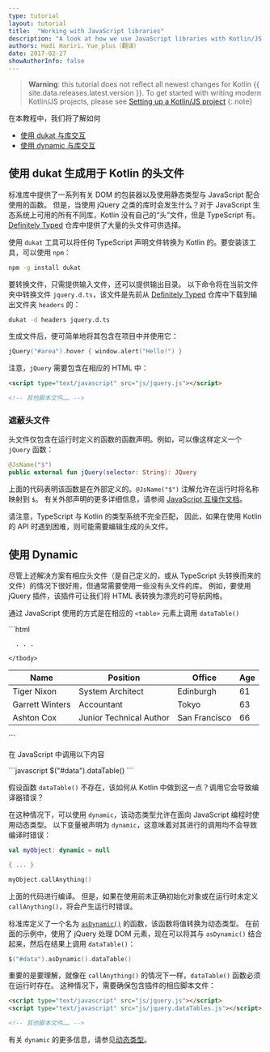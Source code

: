 ```yaml
---
type: tutorial
layout: tutorial
title:  "Working with JavaScript libraries"
description: "A look at how we use JavaScript libraries with Kotlin/JS."
authors: Hadi Hariri，Yue_plus（翻译）
date: 2017-02-27
showAuthorInfo: false
---
```


>__Warning__: this tutorial does not reflect all newest changes for Kotlin {{ site.data.releases.latest.version }}.
>To get started with writing modern Kotlin/JS projects, please see [Setting up a Kotlin/JS project](setting-up)
{:.note}
>

在本教程中，我们将了解如何

* [使用 dukat 与库交互](使用-dukat-生成用于-kotlin-的头文件)
* [使用 dynamic 与库交互](#使用-dynamic)


## 使用 dukat 生成用于 Kotlin 的头文件

标准库中提供了一系列有关 DOM 的包装器以及使用静态类型与 JavaScript 配合使用的函数。
但是，当使用 jQuery 之类的库时会发生什么？对于 JavaScript 生态系统上可用的所有不同库，Kotlin 没有自己的“头”文件，但是 TypeScript 有。
[Definitely Typed](https://github.com/DefinitelyTyped/DefinitelyTyped/) 仓库中提供了大量的头文件可供选择。

使用 `dukat` 工具可以将任何 TypeScript 声明文件转换为 Kotlin 的。要安装该工具，可以使用 `npm`：

```bash
npm -g install dukat
```

要转换文件，只需提供输入文件，还可以提供输出目录。
以下命令将在当前文件夹中转换文件 `jquery.d.ts`，该文件是先前从 [Definitely Typed](https://github.com/DefinitelyTyped/DefinitelyTyped/blob/types/jquery/jquery.d.ts) 仓库中下载到输出文件夹 `headers` 的：

```bash
dukat -d headers jquery.d.ts 
```

生成文件后，便可简单地将其包含在项目中并使用它：

<div class="sample" markdown="1" theme="idea" data-highlight-only>

```kotlin
jQuery("#area").hover { window.alert("Hello!") }
```
</div>

注意，```jQuery``` 需要包含在相应的 HTML 中：

<div class="sample" markdown="1" theme="idea" mode="xml">

```html
<script type="text/javascript" src="js/jquery.js"></script>

<!-- 其他脚本文件…… -->
```
</div>

### 遮蔽头文件

头文件仅包含在运行时定义的函数的函数声明。例如，可以像这样定义一个 ```jQuery``` 函数：

<div class="sample" markdown="1" theme="idea" data-highlight-only>

```kotlin
@JsName("$")
public external fun jQuery(selector: String): JQuery
```
</div>

上面的代码表明该函数是在外部定义的。```@JsName("$")``` 注解允许在运行时将名称映射到 ```$```。
有关外部声明的更多详细信息，请参阅 [JavaScript 互操作文档](/docs/reference/js-interop.html#external-修饰符)。

请注意，TypeScript 与 Kotlin 的类型系统不完全匹配，
因此，如果在使用 Kotlin 的 API 时遇到困难，则可能需要编辑生成的头文件。


## 使用 Dynamic

尽管上述解决方案有相应头文件（是自己定义的，或从 TypeScript 头转换而来的文件）的情况下很好用，但通常需要使用一些没有头文件的库。
例如，要使用 jQuery 插件，该插件可让我们将 HTML 表转换为漂亮的可导航网格。

通过 JavaScript 使用的方式是在相应的 ```<table>``` 元素上调用 ```dataTable()```

<div class="sample" markdown="1" theme="idea" mode="xml">
```html
<table id="data" class="display" cellspacing="0" width="100%">
    <thead>
    <tr>
        <th>Name</th>
        <th>Position</th>
        <th>Office</th>
        <th>Age</th>
    </tr>
    </thead>
    <tbody>
    <tr>
        <td>Tiger Nixon</td>
        <td>System Architect</td>
        <td>Edinburgh</td>
        <td>61</td>
    </tr>
    <tr>
        <td>Garrett Winters</td>
        <td>Accountant</td>
        <td>Tokyo</td>
        <td>63</td>
    </tr>
    <tr>
        <td>Ashton Cox</td>
        <td>Junior Technical Author</td>
        <td>San Francisco</td>
        <td>66</td>
    </tr>
    
      . . . 
    
    </tbody>
</table>
```
</div>

在 JavaScript 中调用以下内容

<div class="sample" markdown="1" theme="idea" mode="js">
```javascript
$("#data").dataTable()
```
</div>

假设函数 ```dataTable()``` 不存在，该如何从 Kotlin 中做到这一点？调用它会导致编译器错误？

在这种情况下，可以使用 ```dynamic```，该动态类型允许在面向 JavaScript 编程时使用动态类型。
以下变量被声明为 ```dynamic```，这意味着对其进行的调用均不会导致编译时错误：

<div class="sample" markdown="1" theme="idea" data-highlight-only>

```kotlin
val myObject: dynamic = null

{ ... }

myObject.callAnything()
```
</div>

上面的代码进行编译。
但是，如果在使用前未正确初始化对象或在运行时未定义 ```callAnything()```，将会产生运行时错误。
 
标准库定义了一个名为 [`asDynamic()`](https://kotlinlang.org/api/latest/jvm/stdlib/kotlin.js/as-dynamic.html) 的函数，该函数将值转换为动态类型。
在前面的示例中，使用了 jQuery 处理 DOM 元素，现在可以将其与 `asDynamic()` 结合起来，然后在结果上调用 `dataTable()`：

<div class="sample" markdown="1" theme="idea" data-highlight-only>

```kotlin
$("#data").asDynamic().dataTable()
```
</div>

重要的是要理解，就像在 `callAnything()` 的情况下一样，`dataTable()` 函数必须在运行时存在。
这种情况下，需要确保包含插件的相应脚本文件：

<div class="sample" markdown="1" theme="idea" mode="xml">

```html
<script type="text/javascript" src="js/jquery.js"></script>
<script type="text/javascript" src="js/jquery.dataTables.js"></script>

<!-- 其他脚本文件…… -->
```
</div>

有关 ```dynamic``` 的更多信息，请参见[动态类型](../../reference/dynamic-type.html)。
